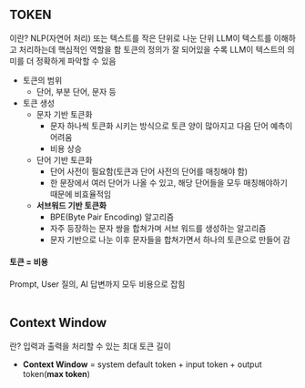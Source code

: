 ## TOKEN

이란? 
NLP(자연어 처리) 또는 텍스트를 작은 단위로 나눈 단위 
LLM이 텍스트를 이해하고 처리하는데 핵심적인 역할을 함 
토큰의 정의가 잘 되어있을 수록 LLM이 텍스트의 의미를 더 정확하게 파악할 수 있음 
<br>
* 토큰의 범위
  * 단어, 부분 단어, 문자 등
* 토큰 생성
  * 문자 기반 토큰화
    * 문자 하나씩 토큰화 시키는 방식으로 토큰 양이 많아지고 다음 단어 예측이 어려움
    * 비용 상승
  * 단어 기반 토큰화
    * 단어 사전이 필요함(토큰과 단어 사전의 단어를 매칭해야 함)
    * 한 문장에서 여러 단어가 나올 수 있고, 해당 단어들을 모두 매칭해야하기 때문에 비효율적임
  * **서브워드 기반 토큰화**
    * BPE(Byte Pair Encoding) 알고리즘
    * 자주 등장하는 문자 쌍을 합쳐가며 서브 워드를 생성하는 알고리즘
    * 문자 기반으로 나눈 이후 문자들을 합쳐가면서 하나의 토큰으로 만들어 감

#### 토큰 = 비용
Prompt, User 질의, AI 답변까지 모두 비용으로 잡힘 
<br><br>
## Context Window
란? 입력과 출력을 처리할 수 있는 최대 토큰 길이

* **Context Window** = system default token + input token + output token(**max token**)


